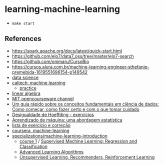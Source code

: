 # learning-machine-learning

- `make start`


## References

- https://spark.apache.org/docs/latest/quick-start.html
- https://github.com/elo7/data7_oss/tree/master/elo7-search
- https://github.com/onimaru/CursoBio
- https://cursos.alura.com.br/machine-learning-engineer-sthefanie-premebida-1619551696154-p149542
- [data science](https://cursos.alura.com.br/course/data-science-primeiros-passos/task/49679)
- [caltech: machine learning](https://www.youtube.com/playlist?list=PLD63A284B7615313A)
  - [practice](https://cursos.alura.com.br/course/machine-learning-introducao-a-classificacao-com-sklearn/task/46780)
- [linear algebra](https://www.youtube.com/watch?v=YeyrH-Oc2p4&list=PL221E2BBF13BECF6C&index=2)
- [MIT opencourseware channel](https://www.youtube.com/c/mitocw/playlists?view=50&sort=dd&shelf_id=3)
- [Um guia rápido sobre os conceitos fundamentais em ciência de dados: Como começar, como fazer certo e com o que tomar cuidado
](https://www.researchgate.net/profile/Yaohao-Peng-2/publication/357284591_Um_guia_rapido_sobre_os_conceitos_fundamentais_em_ciencia_de_dados_Como_comecar_como_fazer_certo_e_com_o_que_tomar_cuidado/links/61c4c1c73a325b4ed6398a71/Um-guia-rapido-sobre-os-conceitos-fundamentais-em-ciencia-de-dados-Como-comecar-como-fazer-certo-e-com-o-que-tomar-cuidado.pdf)
- [Desigualdade de Hoeffding - exercícios](https://edisciplinas.usp.br/pluginfile.php/6627082/mod_resource/content/2/notas_e_exercicios_hoeffding_mae326_.pdf)
- [Aprendizado de máquina: uma abordagem estatística](http://www.rizbicki.ufscar.br/AME.pdf)
- [lista de exercício e correção](https://www.ime.usp.br/~fanajman/aprend_estat/)
- [coursera, machine-learning](https://pt.coursera.org/learn/machine-learning)
- [specializations/machine-learning-introduction](https://www.coursera.org/specializations/machine-learning-introduction)
  - [course 1](/src/machine-learning-introduction/C1) / [Supervised Machine Learning: Regression and Classification](https://www.coursera.org/learn/machine-learning/home/welcome)
  - [Advanced Learning Algorithms](https://www.coursera.org/learn/advanced-learning-algorithms?specialization=machine-learning-introduction)
  - [Unsupervised Learning, Recommenders, Reinforcement Learning](https://www.coursera.org/learn/unsupervised-learning-recommenders-reinforcement-learning?specialization=machine-learning-introduction)

